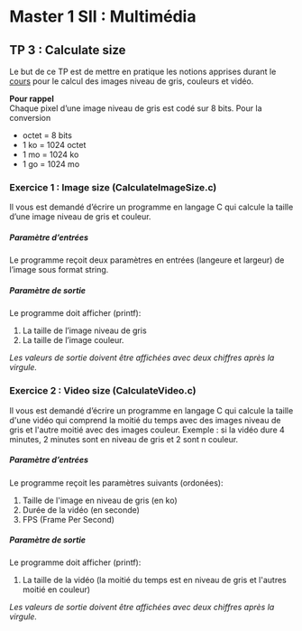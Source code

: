 # Master 1 SII : Multimédia

## TP 3 : Calculate size
Le but de ce TP est de mettre en pratique les notions apprises durant le [cours](https://canvas.instructure.com/courses/4077355/files/164844328?module_item_id=59396783) pour le calcul des images niveau de gris, couleurs et vidéo.


**Pour rappel**  
Chaque pixel d’une image niveau de gris est codé sur 8 bits.
Pour la conversion  
  
* octet = 8 bits  
* 1 ko = 1024 octet  
* 1 mo = 1024 ko  
* 1 go = 1024 mo  

### Exercice 1 : Image size (CalculateImageSize.c)

Il vous est demandé d’écrire un programme en langage C qui calcule la taille d’une image niveau de gris et couleur.

##### Paramètre d’entrées
Le programme reçoit deux paramètres en entrées (langeure et largeur) de l’image sous format string.

##### Paramètre de sortie
Le programme doit afficher (printf):  
1. La taille de l’image niveau de gris  
2. La taille de l’image couleur.  

_Les valeurs de sortie doivent être affichées avec deux chiffres après la virgule._
  
  
### Exercice 2 : Video size (CalculateVideo.c)
  
Il vous est demandé d’écrire un programme en langage C qui calcule la taille d'une vidéo qui comprend la moitié du temps avec des images niveau de gris et l'autre moitié avec des images  couleur. Exemple : si la vidéo dure 4 minutes, 2 minutes sont en niveau de gris et 2 sont n couleur.  
  
##### Paramètre d’entrées
Le programme reçoit les paramètres suivants (ordonées):  
1. Taille de l'image en niveau de gris (en ko)  
2. Durée de la vidéo (en seconde)  
3. FPS (Frame Per Second)  
  
##### Paramètre de sortie
Le programme doit afficher (printf):  
1. La taille de la vidéo (la moitié du temps est en niveau de gris et l'autres moitié en couleur)  
  
_Les valeurs de sortie doivent être affichées avec deux chiffres après la virgule._

